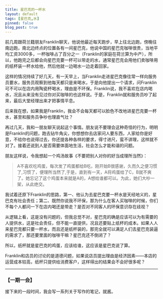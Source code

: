 ```yaml
---
title: 星巴克的一杯水
layout: default
tags: [星巴克,水]
pinned: false
blog_post: true
---
```


前几周跟荷兰籍朋友Franklin聊天，他说他最近每天跑步，早上往北边跑，傍晚往南边跑，南北边终点的位置各有一间星巴克，他说中国的星巴克咖啡很贵，当地平均工资3000多，一杯咖啡占了百分之一（Franklin的家庭在荷兰算为中产），所以，他跑完之后都会向星巴克要一杯可以带走的水，通常星巴克会用他们卖咖啡用的纸杯装一杯水给他，然后他就一边喝水一边走着回家。


这样的情况持续了好几天，有一天早上，当Franklin走进星巴克像往常一样向服务员要水，服务员观察到他每天都只是来喝水，于是向他提出一个请求，问Franklin可不可以在店内用陶瓷杯喝水，理由是不环保。Franklin说，我不喜欢在店内喝水，况且从来没有见过你对买咖啡的也这样说。于是，Franklin就和服务员吵了起来，最后大堂经理出来才把事情平息。

后来我在想，如果我是Franklin，我会不会每天都可以脸色不改地进星巴克要一杯水，甚至和服务员争吵也理直气壮？

再过几天，我和一朋友聊天说起这个事情。朋友说不要理会这种奇怪的行为，明明是Franklin的问题，跑去钻牛角尖，你想想你去店家问人要东西，人家给你是好意，不给你也说得过去，你还提各种各样的要求，得寸进尺，蛮不讲理，这样就不对了。接着还说到人是否需要体面地生活，社会怎么才能和谐的问题。

朋友这样说，令我想起一个鸡汤故事《不要把别人对你的好当成理所当然》：

>A不喜欢吃鸡蛋，每次发了鸡蛋都给B吃，刚开始B很感谢，久而久之便习惯了,习惯了，便理所当然了,于是，直到有一天，A将鸡蛋给了C，B就不爽了。她忘记了这个鸡蛋本来就是A的，A想给谁都可以。为此，她们大吵一架，从此绝交。

我试着还原下Franklin的思路，第一、他认为去星巴克要一杯水是天经地义的，星巴克有社会责任；第二、既然你说我不环保，那为什么在客人买咖啡的时候，你们不每个人都问一下在店内喝还是带走？是否对不同客人的环保意识存在歧视？

从逻辑上看，这是没有问题的，但我总觉不对，星巴克的确是应该可以为有需要的人提供水，这是社会责任，但不能一直提供，况且还要贴上纸杯的成本。如果人人来星巴克都只要一杯水，而且还是纸杯装的，那完全就可以满足人们去星巴克装逼的需求了，那还要里面的咖啡干嘛？星巴克还不倒闭了？

所以，纸杯就是星巴克的鸡蛋，应该给谁，这应该是星巴克说了算。

Franklin和店员的讨论的是道德问题，如果说店员提出理由是经济因素——本店的运营成本较高，纸杯只提供给消费客户，这样得出的结果会不会好很多呢？

---

### **【一期一会】**

接下来的一段时间，我会写一系列关于写作的笔记，就酱。





